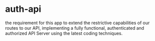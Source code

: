 # auth-api
the requirement for this app to extend the restrictive capabilities of our routes to our API, implementing a fully functional, authenticated and authorized API Server using the latest coding techniques.
